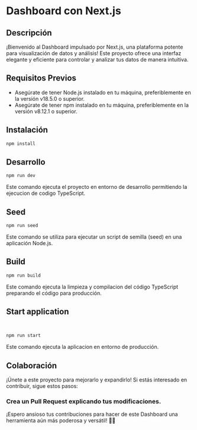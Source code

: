 # Dashboard con Next.js 

## Descripción

¡Bienvenido al Dashboard impulsado por Next.js, una plataforma potente para visualización de datos y análisis! Este proyecto ofrece una interfaz elegante y eficiente para controlar y analizar tus datos de manera intuitiva.


## Requisitos Previos

- Asegúrate de tener Node.js instalado en tu máquina, preferiblemente en la versión v18.5.0 o superior.
- Asegúrate de tener npm instalado en tu máquina, preferiblemente en la versión v8.12.1 o superior.

## Instalación

```bash
npm install
```

## Desarrollo

```bash
npm run dev
```

Este comando ejecuta el proyecto en entorno de desarrollo permitiendo la ejecucion de codigo TypeScript.

## Seed

```bash
npm run seed
```

Este comando se utiliza para ejecutar un script de semilla (seed) en una aplicación Node.js.

## Build

```bash
npm run build
```

Este comando ejecuta la limpieza y compilacion del código TypeScript preparando el código para producción.

## Start application

```bash


npm run start
```

Este comando ejecuta la aplicacion en entorno de producción.



## Colaboración
¡Únete a este proyecto para mejorarlo y expandirlo! Si estás interesado en contribuir, sigue estos pasos:


### Crea un Pull Request explicando tus modificaciones.
¡Espero ansioso tus contribuciones para hacer de este Dashboard una herramienta aún más poderosa y versátil! 🤝✨
